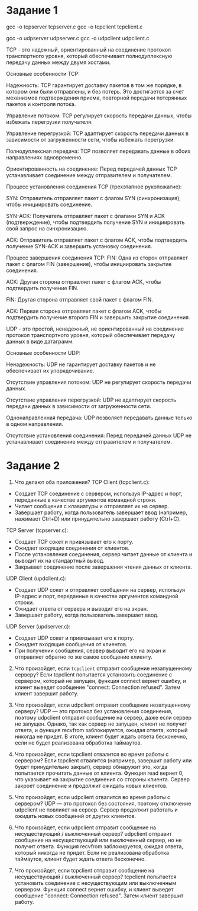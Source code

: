 # Задание 1

gcc -o tcpserver tcpserver.c
gcc -o tcpclient tcpclient.c

gcc -o udpserver udpserver.c
gcc -o udpclient udpclient.c

TCP - это надежный, ориентированный на соединение протокол транспортного уровня, который обеспечивает полнодуплексную передачу данных между двумя хостами.

Основные особенности TCP:

Надежность: 
TCP гарантирует доставку пакетов в том же порядке, в котором они были отправлены, и без потерь. Это достигается за счет механизмов подтверждения приема, повторной передачи потерянных пакетов и контроля потока.

Управление потоком: 
TCP регулирует скорость передачи данных, чтобы избежать перегрузки получателя.

Управление перегрузкой: 
TCP адаптирует скорость передачи данных в зависимости от загруженности сети, чтобы избежать перегрузки.

Полнодуплексная передача: 
TCP позволяет передавать данные в обоих направлениях одновременно.

Ориентированность на соединение: 
Перед передачей данных TCP устанавливает соединение между отправителем и получателем.

Процесс установления соединения TCP (трехэтапное рукопожатие):

SYN: 
Отправитель отправляет пакет с флагом SYN (синхронизация), чтобы инициировать соединение.

SYN-ACK: 
Получатель отправляет пакет с флагами SYN и ACK (подтверждение), чтобы подтвердить получение SYN и инициировать свой запрос на синхронизацию.

ACK: 
Отправитель отправляет пакет с флагом ACK, чтобы подтвердить получение SYN-ACK и завершить установку соединения.

Процесс завершения соединения TCP:
FIN: 
Одна из сторон отправляет пакет с флагом FIN (завершение), чтобы инициировать закрытие соединения.

ACK: 
Другая сторона отправляет пакет с флагом ACK, чтобы подтвердить получение FIN.

FIN: 
Другая сторона отправляет свой пакет с флагом FIN.

ACK: 
Первая сторона отправляет пакет с флагом ACK, чтобы подтвердить получение второго FIN и завершить закрытие соединения.


UDP - это простой, ненадежный, не ориентированный на соединение протокол транспортного уровня, который обеспечивает передачу данных в виде датаграмм.

Основные особенности UDP:

Ненадежность: 
UDP не гарантирует доставку пакетов и не обеспечивает их упорядочивание.

Отсутствие управления потоком: 
UDP не регулирует скорость передачи данных.

Отсутствие управления перегрузкой: 
UDP не адаптирует скорость передачи данных в зависимости от загруженности сети.

Однонаправленная передача: 
UDP позволяет передавать данные только в одном направлении.

Отсутствие установления соединения: 
Перед передачей данных UDP не устанавливает соединение между отправителем и получателем.


# Задание 2

1. Что делают оба приложения?
TCP Client (tcpclient.c):
- Создает TCP соединение с сервером, используя IP-адрес и порт, переданные в качестве аргументов командной строки.
- Читает сообщения с клавиатуры и отправляет их на сервер.
- Завершает работу, когда пользователь завершает ввод (например, нажимает Ctrl+D) или принудительно завершает работу (Ctrl+C).

TCP Server (tcpserver.c):
- Создает TCP сокет и привязывает его к порту.
- Ожидает входящие соединения от клиентов.
- После установления соединения, сервер читает данные от клиента и выводит их на стандартный вывод.
- Закрывает соединение после завершения чтения данных от клиента.

UDP Client (updclient.c):
- Создает UDP сокет и отправляет сообщения на сервер, используя IP-адрес и порт, переданные в качестве аргументов командной строки.
- Ожидает ответа от сервера и выводит его на экран.
- Завершает работу, когда пользователь завершает ввод.

UDP Server (updserver.c):
- Создает UDP сокет и привязывает его к порту.
- Ожидает входящие сообщения от клиентов.
- При получении сообщения, сервер выводит его на экран и отправляет обратно то же самое сообщение клиенту.

2. Что произойдет, если `tcpclient` отправит сообщение незапущенному серверу?
Если tcpclient попытается установить соединение с сервером, который не запущен, функция connect вернет ошибку, и клиент выведет сообщение "connect: Connection refused". Затем клиент завершит работу.

3. Что произойдет, если udpclient отправит сообщение незапущенному серверу?
UDP — это протокол без установления соединения, поэтому udpclient отправит сообщение на сервер, даже если сервер не запущен. Однако, так как сервер не запущен, клиент не получит ответа, и функция recvfrom заблокируется, ожидая ответа, который никогда не придет. В итоге, клиент будет ждать ответа бесконечно, если не будет реализована обработка таймаутов.

4. Что произойдет, если tcpclient отвалится во время работы с сервером?
Если tcpclient отвалится (например, завершит работу или будет принудительно закрыт), сервер обнаружит это, когда попытается прочитать данные от клиента. Функция read вернет 0, что указывает на закрытие соединения со стороны клиента. Сервер закроет соединение и продолжит ожидать новых клиентов.

5. Что произойдет, если udpclient отвалится во время работы с сервером?
UDP — это протокол без состояния, поэтому отключение udpclient не повлияет на сервер. Сервер продолжит работать и ожидать новых сообщений от других клиентов.

6. Что произойдет, если udpclient отправит сообщение на несуществующий / выключенный сервер?
udpclient отправит сообщение на несуществующий или выключенный сервер, но не получит ответа. Функция recvfrom заблокируется, ожидая ответа, который никогда не придет. Если не реализована обработка таймаутов, клиент будет ждать ответа бесконечно.
 
7. Что произойдет, если tcpclient отправит сообщение на несуществующий / выключенный сервер?
tcpclient попытается установить соединение с несуществующим или выключенным сервером. Функция connect вернет ошибку, и клиент выведет сообщение "connect: Connection refused". Затем клиент завершит работу.
